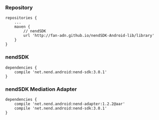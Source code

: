 ### Repository

```
repositories {
    ...
    maven {
        // nendSDK
        url 'http://fan-adn.github.io/nendSDK-Android-lib/library'
    }
}
```

### nendSDK

```
dependencies {
    compile 'net.nend.android:nend-sdk:3.0.1'
}
```

### nendSDK Mediation Adapter

```
dependencies {
    compile 'net.nend.android:nend-adapter:1.2.2@aar'
    compile 'net.nend.android:nend-sdk:3.0.1'
}
```
